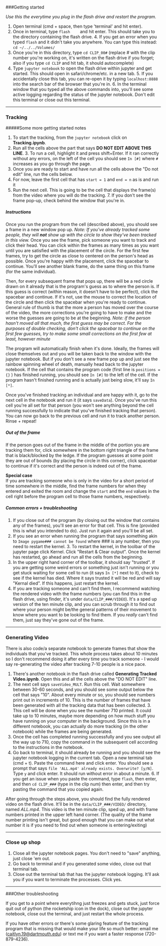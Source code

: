 ###Getting started 

_Use this the everytime you plug in the flash drive and restart the program._ 

1. Open terminal (cmd + space, then type 'terminal' and hit enter). 
2. Once in terminal, type `flash	` and hit enter. This should take you to the directory containing the flash drive. 
	4. If you get an error when you typed `flash` and it didn't take you anywhere. You can type this instead: `cd ~/../../Volumes/`
3. 	Once you're in this directory, type `cd CLIP_00#` (replace # with the clip number you're working on, it's written on the flash drive if you forget; also if you type `cd CLIP` and hit tab, it should autocomplete)
4. Type `jupyter notebook` to open the flash drive within jupyter and get started. This should open in safari/chrome/etc. in a new tab. 
	5. If you accidentally close this tab, you can re-open it by typing `localhost:8888` into the search bar of the browser that you're in. 
	6. In the terminal window that you typed all the above commands into, you'll see some active logging regarding the status of the jupyter notebook. Don't edit this terminal or close out this terminal. 	

---

### Tracking

#####Some more getting started notes
  
1.  To start the tracking, from the `jupyter notebook` click on **Tracking.ipynb**. 
2. Run all the cells above the part that says **DO NOT EDIT ABOVE THIS LINE**. 
	3. To run a cell, highlight it and press shift+Enter. If it ran correctly without any errors, on the left of the cell you should see `In [#]` where `#` increases as you go through the page. 
4. Once you are ready to start and have run all the cells above the "Do not edit" line, run the cells below. 
5. For now, leave the first cell that has `start = 1` and `end = n` as is and run it
6. Run the next cell. This is going to be the cell that displays the frame(s) from the video where you will do the tracking. 
	7. If you don't see the frame pop-up, check behind the window that you're in. 

##### Instructions

Once you run the program from the cell (described above), you should see a frame in a new window pop up. _Note: If you've already tracked some people, they will **not** show up with the circle to show they've been tracked in this view._  Once you see the frame, pick someone you want to track and click their head. You can click within the frames as many times as you want until you are satisfied with the placement of the circle. For the first few frames, try to get the circle as close to centered on the person's head as possible. Once you're happy with the placement, click the spacebar to continue. You'll see another blank frame, do the same thing on this frame (for the same individual). 

Then, for every subsequent frame that pops up, there will be a red circle drawn on it already that is the program's guess as to where the person is. If this guess is correct (within reason, it doesn't have to be perfect), click the spacebar and continue. If it's not, use the mouse to correct the location of the circle and then click the spacebar when you're ready to continue. General rule of thumb is that the more a person has moved over the course of the video, the more corrections you're going to have to make and the worse the guesses are going to be at the beginning. *Note: if the person hasn't moved all that much, the first guess may be correct. For the purposes of double checking, don't click the spacebar to continue on the first few guesses, try to make some small corrections on the first few at least, however minute*

The program will automatically finish when it's done. Ideally, the frames will close themselves out and you will be taken back to the window with the jupyter notebook. But if you don't see a new frame pop up and just see the rainbow spinning wheel of death, manually head back to the jupyter notebook. If the cell that contains the program code (first line is `positions = {}` ) has finished running, you should see `In [#]` to the left of the cell. If the program hasn't finished running and is actually just being slow, it'll say `In [*]`. 

Once you've finished tracking an individual and are happy with it, go to the next cell in the notebook and run it (it says `saveData`). Once you've run this cell you're all set for that person (you won't see anything beyond the cell running successfully to indicate that you've finished tracking that person). You can now go back to the previous cell and run it to track another person. Rinse + repeat! 

##### Out of the frame

If the person goes out of the frame in the middle of the portion you are tracking them for, click somewhere in the bottom right triangle of the frame that is black/blocked by the ledge. If the program guesses at some point they are out of bounds (by placing the circle in this corner), click spacebar to continue if it's correct and the person is indeed out of the frame. 

**Special case**  
If you are tracking someone who is only in the video for a short period of time somewhere in the middle, find the frame numbers for when they entered and exited the room and change the `start` and the `end` values in the cell right before the program cell to those frame numbers, respectively. 

##### Common errors + troubleshooting

1. If you close out of the program (by closing out the window that contains any of the frames), you'll see an error for that cell. This is fine (provided this is what you intended to do). Just run it again and you'll be all set. 
2. If you see an error when running the program that says something akin to `Image pygame### cannot be found` where ### is any number, then you need to restart the kernel. 
	3. To restart the kernel, in the toolbar of the jupyter page click Kernel. Click "Restart & Clear output". Once the kernel has restarted, go ahead and run all the cells from the beginning. 
4. In the upper right hand corner of the toolbar, it should say "trusted". If you are getting some weird errors or something just isn't running or you get stuck waiting for some cell to run (it says `In [*]` next to it), check to see if the kernel has died. Where it says trusted it will be red and will say "Kernal died". If this happens, just restart the kernel. 
5. If you are tracking someone and can't find them, I recommend watching the rendered video with the frame numbers (you can find this in the flash drive, using finder, it's under `data/CLIP_###/VIDEO`). It's a sped up version of the ten minute clip, and you can scrub through it to find out where your person might be/the general patterns of their movement to know where you want to be looking to find them. If you _really_ can't find them, just say they've gone out of the frame. 

___

### Generating Video 	

There is also code/a separate notebook to generate frames that show the individuals that you've tracked. This whole process takes about 10 minutes so I don't recommend doing it after every time you track someone - I would say re-generating the video after tracking 7-10 people is a nice pace. 

1. There's another notebook in the flash drive called **Generating Tracked Video.ipynb**. Open this and all the cells above the "DO NOT EDIT" line. 
2. The next cell says `saveVideo_MULT`. Run this cell. Wait somewhere between 30-60 seconds, and you should see some output below the cell that says "10". About every minute or so, you should see numbers print out in increments of 10. This is the number of frames that have been generated with all the tracking data that has been collected. 
	3. This cell will be done when you see the number 710 printed. It could take up to 10 minutes, maybe more depending on how much stuff you have running on your computer in the background. Since this is in a different notebook, you can actually do more tracking (in the other notebook) while the frames are being generated. 
4. Once the cell has completed running successfully and you see output all the way up to 710, copy the command in the subsequent cell according to the instructions in the notebook. 
5. Go back to terminal, it should already be running and you should see the jupyter notebook logging in the current tab. Open a new terminal tab (cmd + t). Paste the command here and click enter. You should see a prompt that says `file 'ALL.mp4' already exists. Overwrite? [y/N]`. Type `y` and click enter. It should run without error in about a minute. 
	6. If you get an issue when you paste the command, type `flash`, then enter, and then `cd CLIP_###` (type in the clip num) then enter, and then try pasting the command that you copied again. 

After going through the steps above, you should find the fully rendered video on the flash drive. It'll be in the `data/CLIP_###/VIDEO/` directory, named *ALL.mp4*. This video is the ten minute clip, sped up, and with frame numbers printed in the upper left hand corner. (The quality of the frame number printing isn't great, but good enough that you can make out what number it is if you need to find out when someone is entering/exiting) 

---
### Close up shop

1. Close all the jupyter notebook pages. You don't need to "save" anything, just close 'em out. 
2. Go back to terminal and if you generated some video, close out that terminal tab. 
3. Close out the terminal tab that has the jupyter notebook logging. It'll ask you if you want to terminate the processes. Click yes. 

---
###Other troubleshooting 

If you get to a point where everytihng just freezes and gets stuck, just force quit out of python (the rocketship icon in the dock), close out the jupyter notebook, close out the terminal, and just restart the whole process. 

If you have other errors or there's some glaring feature of the tracking program that is missing that would make your life so much better: email me (caitlyn.19@dartmouth.edu) or text me if you want a faster response (720-879-4236). 
